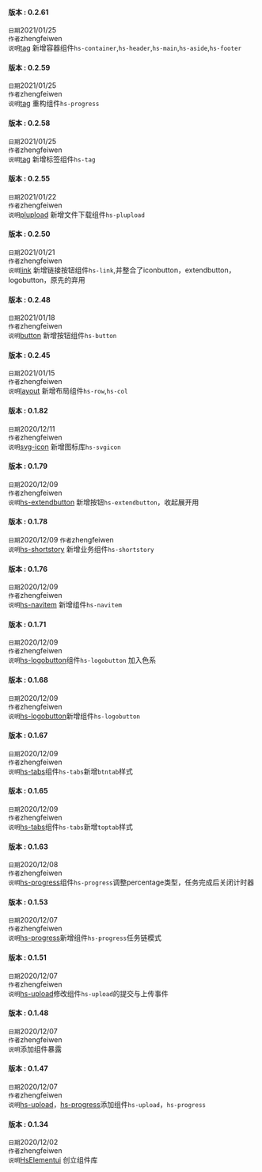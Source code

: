 
#### 版本 : 0.2.61
`日期`2021/01/25  
`作者`zhengfeiwen  
`说明`[tag](#/container/index) 新增容器组件`hs-container`,`hs-header`,`hs-main`,`hs-aside`,`hs-footer`
#### 版本 : 0.2.59
`日期`2021/01/25  
`作者`zhengfeiwen  
`说明`[tag](#/progress/index) 重构组件`hs-progress`
#### 版本 : 0.2.58
`日期`2021/01/25  
`作者`zhengfeiwen  
`说明`[tag](#/tag/index) 新增标签组件`hs-tag`
#### 版本 : 0.2.55
`日期`2021/01/22  
`作者`zhengfeiwen  
`说明`[plupload](#/plupload/index) 新增文件下载组件`hs-plupload`
#### 版本 : 0.2.50
`日期`2021/01/21  
`作者`zhengfeiwen  
`说明`[link](#/link/index) 新增链接按钮组件`hs-link`,并整合了iconbutton，extendbutton，logobutton，原先的弃用
#### 版本 : 0.2.48
`日期`2021/01/18  
`作者`zhengfeiwen  
`说明`[button](#/button/index) 新增按钮组件`hs-button`
#### 版本 : 0.2.45
`日期`2021/01/15  
`作者`zhengfeiwen  
`说明`[layout](#/layout/index) 新增布局组件`hs-row`,`hs-col`
#### 版本 : 0.1.82
`日期`2020/12/11  
`作者`zhengfeiwen  
`说明`[svg-icon](#/icon/index) 新增图标库`hs-svgicon`
#### 版本 : 0.1.79
`日期`2020/12/09  
`作者`zhengfeiwen  
`说明`[hs-extendbutton](#/button/extendbutton/index) 新增按钮`hs-extendbutton`，收起展开用
#### 版本 : 0.1.78
`日期`2020/12/09
`作者`zhengfeiwen  
`说明`[hs-shortstory](#/busifunc/shortstory/index) 新增业务组件`hs-shortstory`
#### 版本 : 0.1.76
`日期`2020/12/09  
`作者`zhengfeiwen  
`说明`[hs-navitem](#/navigation/navitem/index) 新增组件`hs-navitem`
#### 版本 : 0.1.71
`日期`2020/12/09  
`作者`zhengfeiwen  
`说明`[hs-logobutton](#/button/logobutton/index)组件`hs-logobutton` 加入色系
#### 版本 : 0.1.68
`日期`2020/12/09  
`作者`zhengfeiwen  
`说明`[hs-logobutton](#/button/logobutton/index)新增组件`hs-logobutton`
#### 版本 : 0.1.67
`日期`2020/12/09  
`作者`zhengfeiwen  
`说明`[hs-tabs](#/navigation/tabs/index)组件`hs-tabs`新增`btntab`样式
#### 版本 : 0.1.65
`日期`2020/12/09  
`作者`zhengfeiwen  
`说明`[hs-tabs](#/navigation/tabs/index)组件`hs-tabs`新增`toptab`样式
#### 版本 : 0.1.63
`日期`2020/12/08  
`作者`zhengfeiwen  
`说明`[hs-progress](#/progress/index)组件`hs-progress`调整percentage类型，任务完成后关闭计时器
#### 版本 : 0.1.53
`日期`2020/12/07  
`作者`zhengfeiwen  
`说明`[hs-progress](#/progress/index)新增组件`hs-progress`任务链模式
#### 版本 : 0.1.51
`日期`2020/12/07  
`作者`zhengfeiwen  
`说明`[hs-upload](#/upload/index)修改组件`hs-upload`的提交与上传事件
#### 版本 : 0.1.48
`日期`2020/12/07  
`作者`zhengfeiwen  
`说明`添加组件暴露
#### 版本 : 0.1.47
`日期`2020/12/07  
`作者`zhengfeiwen  
`说明`[hs-upload](#/upload/index)，[hs-progress](#/progress/index)添加组件`hs-upload`，`hs-progress`
#### 版本 : 0.1.34
`日期`2020/12/02  
`作者`zhengfeiwen  
`说明`[HsElementui](#/install/index) 创立组件库